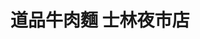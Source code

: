 ---
title: "道品牛肉麵 士林夜市店"
description: "道品牛肉麵 士林夜市店"
layout: shop
keywords:
  - 美食競賽
  - 台灣美食
  - 美食精選
datePublished: "2025-06-30"
dateModified: "2025-07-04"
city: "台北市"
district: "士林區"
address: "111台北市士林區大南路55號"
phone: "0963602751"
geo: "25.089129348429772, 121.52481887636193"
google_map: "https://maps.app.goo.gl/E4GADwSyUDPPDpbSA"
footinder: ""
official: "https://www.facebook.com/profile.php?id=61566541616239"
award:
  - name: "台北國際牛肉麵節"
    year: "2024"
    entries:
      - group: "鮮食組"
        cooking_style: "清燉"
        rank: "銀牌"
      - group: "鮮食組"
        cooking_style: "樂齡創意"
        rank: "銀牌"

---